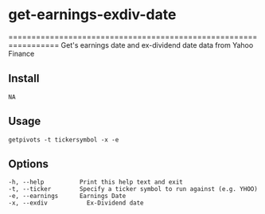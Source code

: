 # get-earnings-exdiv-date 
=================================================================
Get's earnings date and ex-dividend date data from Yahoo Finance 

Install
-------

    NA

Usage
-----

    getpivots -t tickersymbol -x -e

Options
-----
    -h, --help          Print this help text and exit
    -t, --ticker        Specify a ticker symbol to run against (e.g. YHOO)
    -e, --earnings      Earnings Date
    -x, --exdiv		      Ex-Dividend date


